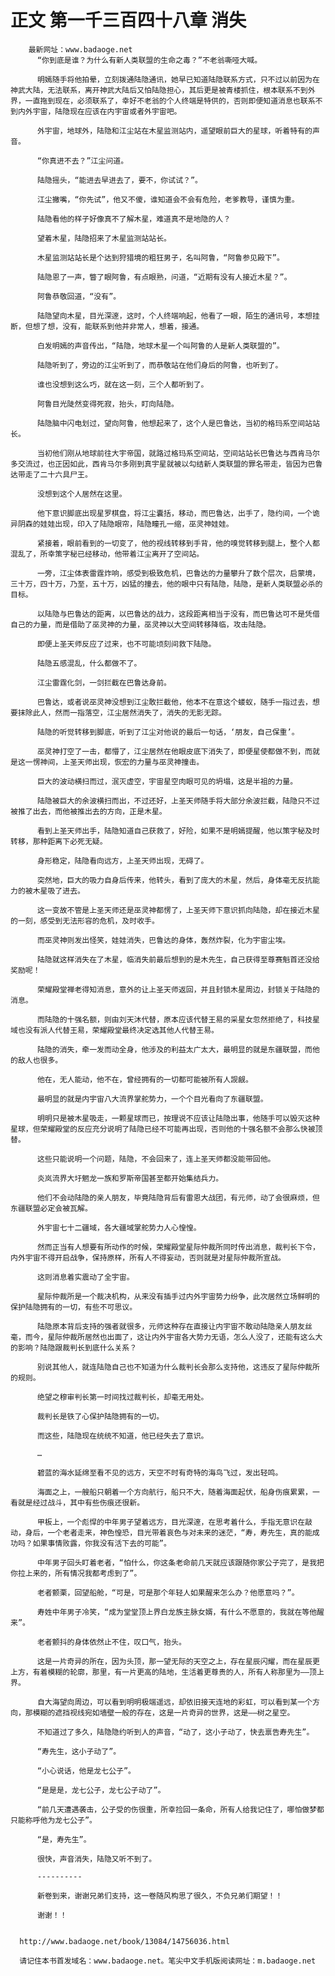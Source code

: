# 正文 第一千三百四十八章 消失
        最新网址：www.badaoge.net
          “你到底是谁？为什么有新人类联盟的生命之毒？”不老翁嘶哑大喊。
      
          明嫣随手将他拍晕，立刻拨通陆隐通讯，她早已知道陆隐联系方式，只不过以前因为在神武大陆，无法联系，离开神武大陆后又怕陆隐担心，其后更是被青楼抓住，根本联系不到外界，一直拖到现在，必须联系了，幸好不老翁的个人终端是特供的，否则即便知道消息也联系不到内外宇宙，陆隐现在应该在内宇宙或者外宇宙吧。
      
          外宇宙，地球外，陆隐和江尘站在木星监测站内，遥望眼前巨大的星球，听着特有的声音。
      
          “你真进不去？”江尘问道。
      
          陆隐摇头，“能进去早进去了，要不，你试试？”。
      
          江尘撇嘴，“你先试”，他又不傻，谁知道会不会有危险，老爹教导，谨慎为重。
      
          陆隐看他的样子好像真不了解木星，难道真不是地隐的人？
      
          望着木星，陆隐招来了木星监测站站长。
      
          木星监测站站长是个达到狩猎境的粗狂男子，名叫阿鲁，“阿鲁参见殿下”。
      
          陆隐恩了一声，瞥了眼阿鲁，有点眼熟，问道，“近期有没有人接近木星？”。
      
          阿鲁恭敬回道，“没有”。
      
          陆隐望向木星，目光深邃，这时，个人终端响起，他看了一眼，陌生的通讯号，本想挂断，但想了想，没有，能联系到他并非常人，想着，接通。
      
          白发明嫣的声音传出，“陆隐，地球木星一个叫阿鲁的人是新人类联盟的”。
      
          陆隐听到了，旁边的江尘听到了，而恭敬站在他们身后的阿鲁，也听到了。
      
          谁也没想到这么巧，就在这一刻，三个人都听到了。
      
          阿鲁目光陡然变得死寂，抬头，盯向陆隐。
      
          陆隐脑中闪电划过，望向阿鲁，他想起来了，这个人是巴鲁达，当初的格玛系空间站站长。
      
          当初他们刚从地球前往大宇帝国，就路过格玛系空间站，空间站站长巴鲁达与西肯马尔多交流过，也正因如此，西肯马尔多刚到真宇星就被以勾结新人类联盟的罪名带走，皆因为巴鲁达带走了二十六具尸王。
      
          没想到这个人居然在这里。
      
          他下意识脚底出现星罗棋盘，将江尘囊括，移动，而巴鲁达，出手了，隐约间，一个诡异阴森的娃娃出现，印入了陆隐眼帘，陆隐瞳孔一缩，巫灵神娃娃。
      
          紧接着，眼前看到的一切变了，他的视线转移到手背，他的嗅觉转移到腿上，整个人都混乱了，所幸策字秘已经移动，他带着江尘离开了空间站。
      
          一旁，江尘体表雷霆炸响，感受到极致危机，巴鲁达的力量攀升了数个层次，启蒙境，三十万，四十万，乃至，五十万，凶猛的撞去，他的眼中只有陆隐，陆隐，是新人类联盟必杀的目标。
      
          以陆隐与巴鲁达的距离，以巴鲁达的战力，这段距离相当于没有，而巴鲁达可不是凭借自己的力量，而是借助了巫灵神的力量，巫灵神以大空间转移降临，攻击陆隐。
      
          即便上圣天师反应了过来，也不可能顷刻间救下陆隐。
      
          陆隐五感混乱，什么都做不了。
      
          江尘雷霆化剑，一剑拦截在巴鲁达身前。
      
          巴鲁达，或者说巫灵神没想到江尘敢拦截他，他本不在意这个蝼蚁，随手一指过去，想要抹除此人，然而一指落空，江尘居然消失了，消失的无影无踪。
      
          陆隐的听觉转移到脚底，听到了江尘对他说的最后一句话，‘朋友，自己保重’。
      
          巫灵神打空了一击，都懵了，江尘居然在他眼皮底下消失了，即便星使都做不到，而就是这一愣神间，上圣天师出现，恢宏的力量与巫灵神撞击。
      
          巨大的波动横扫而过，泯灭虚空，宇宙星空肉眼可见的坍塌，这是半祖的力量。
      
          陆隐被巨大的余波横扫而出，不过还好，上圣天师随手将大部分余波拦截，陆隐只不过被推了出去，而他被推出去的方向，正是木星。
      
          看到上圣天师出手，陆隐知道自己获救了，好险，如果不是明嫣提醒，他以策字秘及时转移，那种距离下必死无疑。
      
          身形稳定，陆隐看向远方，上圣天师出现，无碍了。
      
          突然地，巨大的吸力自身后传来，他转头，看到了庞大的木星，然后，身体毫无反抗能力的被木星吸了进去。
      
          这一变故不管是上圣天师还是巫灵神都愣了，上圣天师下意识抓向陆隐，却在接近木星的一刻，感受到无法形容的危机，及时收手。
      
          而巫灵神则发出怪笑，娃娃消失，巴鲁达的身体，轰然炸裂，化为宇宙尘埃。
      
          陆隐就这样消失在了木星，临消失前最后想到的是木先生，自己获得至尊赛魁首还没给奖励呢！
      
          荣耀殿堂禅老得知消息，意外的让上圣天师返回，并且封锁木星周边，封锁关于陆隐的消息。
      
          而陆隐的十强名额，则由刘天沐代替，原本应该代替王易的采星女忽然拒绝了，科技星域也没有派人代替王易，荣耀殿堂最终决定选其他人代替王易。
      
          陆隐的消失，牵一发而动全身，他涉及的利益太广太大，最明显的就是东疆联盟，而他的敌人也很多。
      
          他在，无人能动，他不在，曾经拥有的一切都可能被所有人觊觎。
      
          最明显的就是内宇宙八大流界掌舵势力，一个个目光看向了东疆联盟。
      
          明明只是被木星吸走，一颗星球而已，按理说不应该让陆隐出事，他随手可以毁灭这种星球，但荣耀殿堂的反应充分说明了陆隐已经不可能再出现，否则他的十强名额不会那么快被顶替。
      
          这些只能说明一个问题，陆隐，不会回来了，连上圣天师都没能带回他。
      
          炎岚流界大圩魍龙一族和罗斯帝国甚至都开始集结兵力。
      
          他们不会动陆隐的亲人朋友，毕竟陆隐背后有雷恩大战团，有元师，动了会很麻烦，但东疆联盟必定会被瓦解。
      
          外宇宙七十二疆域，各大疆域掌舵势力人心惶惶。
      
          然而正当有人想要有所动作的时候，荣耀殿堂星际仲裁所同时传出消息，裁判长下令，内外宇宙不得开启战争，保持原样，所有人不得妄动，否则就是对星际仲裁所宣战。
      
          这则消息着实震动了全宇宙。
      
          星际仲裁所是一个裁决机构，从来没有插手过内外宇宙势力纷争，此次居然立场鲜明的保护陆隐拥有的一切，有些不可思议。
      
          陆隐原本背后支持的强者就很多，元师这种存在直接让内宇宙不敢动陆隐亲人朋友丝毫，而今，星际仲裁所居然也出面了，这让内外宇宙各大势力无语，怎么人没了，还能有这么大的影响？陆隐跟裁判长到底什么关系？
      
          别说其他人，就连陆隐自己也不知道为什么裁判长会那么支持他，这违反了星际仲裁所的规则。
      
          绝望之穆审判长第一时间找过裁判长，却毫无用处。
      
          裁判长是铁了心保护陆隐拥有的一切。
      
          而这些，陆隐现在统统不知道，他已经失去了意识。
      
          …
      
          碧蓝的海水延绵至看不见的远方，天空不时有奇特的海鸟飞过，发出轻鸣。
      
          海面之上，一艘船只朝着一个方向航行，船只不大，随着海面起伏，船身伤痕累累，一看就是经过战斗，其中有些伤痕还很新。
      
          甲板上，一个彪悍的中年男子望着远方，目光深邃，在思考着什么，手指无意识在敲动，身后，一个老者走来，神色惶恐，目光带着哀色与对未来的迷茫，“寿，寿先生，真的能成功吗？如果事情败露，你我没有活下去的可能”。
      
          中年男子回头盯着老者，“怕什么，你这条老命前几天就应该跟随你家公子完了，是我把你拉上来的，所有情况我都考虑到了”。
      
          老者颤栗，回望船舱，“可是，可是那个年轻人如果醒来怎么办？他愿意吗？”。
      
          寿姓中年男子冷笑，“成为堂堂顶上界白龙族主脉女婿，有什么不愿意的，我就在等他醒来”。
      
          老者颤抖的身体依然止不住，叹口气，抬头。
      
          这是一片奇异的所在，因为头顶，那一望无际的天空之上，存在星辰闪耀，而在星辰更上方，有着模糊的轮廓，那里，有一片更高的陆地，生活着更尊贵的人，所有人称那里为——顶上界。
      
          自大海望向周边，可以看到明明极端遥远，却依旧接天连地的彩虹，可以看到某一个方向，那模糊的遮挡视线宛如墙壁一般的存在，这是一片奇异的世界，这是——树之星空。
      
          不知道过了多久，陆隐隐约听到人的声音，“动了，这小子动了，快去禀告寿先生”。
      
          “寿先生，这小子动了”。
      
          “小心说话，他是龙七公子”。
      
          “是是是，龙七公子，龙七公子动了”。
      
          “前几天遭遇袭击，公子受的伤很重，所幸捡回一条命，所有人给我记住了，哪怕做梦都只能称呼他为龙七公子”。
      
          “是，寿先生”。
      
          很快，声音消失，陆隐又听不到了。
      
          ----------
      
          新卷到来，谢谢兄弟们支持，这一卷随风构思了很久，不负兄弟们期望！！
      
          谢谢！！
      
      
      http://www.badaoge.net/book/13084/14756036.html
      
      请记住本书首发域名：www.badaoge.net。笔尖中文手机版阅读网址：m.badaoge.net
